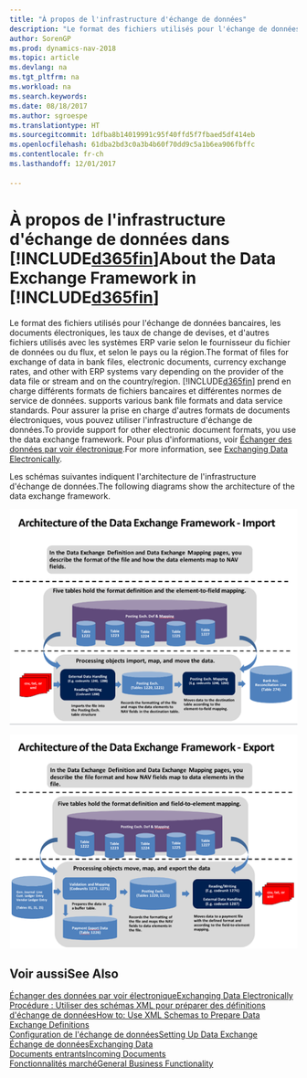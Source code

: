 ```yaml
---
title: "À propos de l'infrastructure d'échange de données"
description: "Le format des fichiers utilisés pour l'échange de données bancaires, les documents électroniques, les taux de change de devises, et d'autres fichiers utilisés avec les systèmes ERP varie selon le fournisseur du fichier de données ou du flux, et selon le pays ou la région."
author: SorenGP
ms.prod: dynamics-nav-2018
ms.topic: article
ms.devlang: na
ms.tgt_pltfrm: na
ms.workload: na
ms.search.keywords: 
ms.date: 08/18/2017
ms.author: sgroespe
ms.translationtype: HT
ms.sourcegitcommit: 1dfba8b14019991c95f40ffd5f7fbaed5df414eb
ms.openlocfilehash: 61dba2bd3c0a3b4b60f70dd9c5a1b6ea906fbffc
ms.contentlocale: fr-ch
ms.lasthandoff: 12/01/2017

---
```

# <a name="about-the-data-exchange-framework-in-included365finincludesd365finmdmd"></a><span data-ttu-id="33324-103">À propos de l'infrastructure d'échange de données dans [!INCLUDE[d365fin](includes/d365fin_md.md)]</span><span class="sxs-lookup"><span data-stu-id="33324-103">About the Data Exchange Framework in [!INCLUDE[d365fin](includes/d365fin_md.md)]</span></span>
<span data-ttu-id="33324-104">Le format des fichiers utilisés pour l'échange de données bancaires, les documents électroniques, les taux de change de devises, et d'autres fichiers utilisés avec les systèmes ERP varie selon le fournisseur du fichier de données ou du flux, et selon le pays ou la région.</span><span class="sxs-lookup"><span data-stu-id="33324-104">The format of files for exchange of data in bank files, electronic documents, currency exchange rates, and other with ERP systems vary depending on the provider of the data file or stream and on the country/region.</span></span> [!INCLUDE[d365fin](includes/d365fin_md.md)]<span data-ttu-id="33324-105"> prend en charge différents formats de fichiers bancaires et différentes normes de service de données.</span><span class="sxs-lookup"><span data-stu-id="33324-105"> supports various bank file formats and data service standards.</span></span> <span data-ttu-id="33324-106">Pour assurer la prise en charge d'autres formats de documents électroniques, vous pouvez utiliser l'infrastructure d'échange de données.</span><span class="sxs-lookup"><span data-stu-id="33324-106">To provide support for other electronic document formats, you use the data exchange framework.</span></span> <span data-ttu-id="33324-107">Pour plus d'informations, voir [Échanger des données par voir électronique](across-data-exchange.md).</span><span class="sxs-lookup"><span data-stu-id="33324-107">For more information, see [Exchanging Data Electronically](across-data-exchange.md).</span></span>    

 <span data-ttu-id="33324-108">Les schémas suivantes indiquent l'architecture de l'infrastructure d'échange de données.</span><span class="sxs-lookup"><span data-stu-id="33324-108">The following diagrams show the architecture of the data exchange framework.</span></span>  

 ![Structure d'échange de données &#45; Importation](media/across-data-exchange/dataexchangeframework_import.png)  

 ![Structure d'échange de données &#45; Exportation](media/across-data-exchange/dataexchangeframework_export.png)  

## <a name="see-also"></a><span data-ttu-id="33324-111">Voir aussi</span><span class="sxs-lookup"><span data-stu-id="33324-111">See Also</span></span>  
[<span data-ttu-id="33324-112">Échanger des données par voir électronique</span><span class="sxs-lookup"><span data-stu-id="33324-112">Exchanging Data Electronically</span></span>](across-data-exchange.md)  
[<span data-ttu-id="33324-113">Procédure : Utiliser des schémas XML pour préparer des définitions d'échange de données</span><span class="sxs-lookup"><span data-stu-id="33324-113">How to: Use XML Schemas to Prepare Data Exchange Definitions</span></span>](across-how-to-use-xml-schemas-to-prepare-data-exchange-definitions.md)  
[<span data-ttu-id="33324-114">Configuration de l'échange de données</span><span class="sxs-lookup"><span data-stu-id="33324-114">Setting Up Data Exchange</span></span>](across-set-up-data-exchange.md)  
[<span data-ttu-id="33324-115">Échange de données</span><span class="sxs-lookup"><span data-stu-id="33324-115">Exchanging Data</span></span>](across-exchange-data.md)  
[<span data-ttu-id="33324-116">Documents entrants</span><span class="sxs-lookup"><span data-stu-id="33324-116">Incoming Documents</span></span>](across-income-documents.md)  
[<span data-ttu-id="33324-117">Fonctionnalités marché</span><span class="sxs-lookup"><span data-stu-id="33324-117">General Business Functionality</span></span>](ui-across-business-areas.md)  

